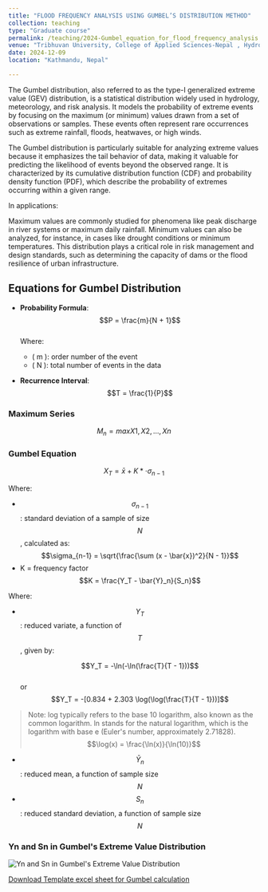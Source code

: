 ```yaml
---
title: "FLOOD FREQUENCY ANALYSIS USING GUMBEL’S DISTRIBUTION METHOD"
collection: teaching
type: "Graduate course"
permalink: /teaching/2024-Gumbel_equation_for_flood_frequency_analysis
venue: "Tribhuvan University, College of Applied Sciences-Nepal , Hydrology Department"
date: 2024-12-09
location: "Kathmandu, Nepal"

---
```



The Gumbel distribution, also referred to as the type-I generalized extreme value (GEV) distribution, is a statistical distribution widely used in hydrology, meteorology, and risk analysis. It models the probability of extreme events by focusing on the maximum (or minimum) values drawn from a set of observations or samples. These events often represent rare occurrences such as extreme rainfall, floods, heatwaves, or high winds.

The Gumbel distribution is particularly suitable for analyzing extreme values because it emphasizes the tail behavior of data, making it valuable for predicting the likelihood of events beyond the observed range. It is characterized by its cumulative distribution function (CDF) and probability density function (PDF), which describe the probability of extremes occurring within a given range.

In applications:

Maximum values are commonly studied for phenomena like peak discharge in river systems or maximum daily rainfall.
Minimum values can also be analyzed, for instance, in cases like drought conditions or minimum temperatures.
This distribution plays a critical role in risk management and design standards, such as determining the capacity of dams or the flood resilience of urban infrastructure.

## Equations for Gumbel Distribution

- **Probability Formula**:  
   $$P = \frac{m}{N + 1}$$  
   Where:

  - \( m \): order number of the event  
  - \( N \): total number of events in the data  

- **Recurrence Interval**:  
   $$T = \frac{1}{P}$$  

### Maximum Series

$$M_n = max{X1, X2, ..., Xn}$$

### Gumbel Equation

$$X_T = \bar{x} + K * \cdot \sigma_{n-1}$$

Where:

- $$\sigma_{n-1}$$: standard deviation of a sample of size $$N$$, calculated as:  
     $$\sigma_{n-1} = \sqrt{\frac{\sum (x - \bar{x})^2}{N - 1}}$$
- K = frequency factor  
  $$K = \frac{Y_T - \bar{Y}_n}{S_n}$$

Where:

- $$Y_T$$: reduced variate, a function of $$T$$, given by:

     $$Y_T = -\ln(-\ln(\frac{T}{T - 1}))$$  
     or  
     $$Y_T = -[0.834 + 2.303 \log(\log(\frac{T}{T - 1}))]$$

>Note:
>log typically refers to the base 10 logarithm, also known as the common logarithm. ln stands for the natural logarithm, which is the logarithm with base e (Euler's number, approximately 2.71828). $$\log(x) = \frac{\ln(x)}{\ln(10)}$$

- $$\bar{Y}_n$$: reduced mean, a function of sample size $$N$$
- $$S_n$$: reduced standard deviation, a function of sample size $$N$$

### Yn and Sn in Gumbel's Extreme Value Distribution

![Yn and Sn in Gumbel's Extreme Value Distribution](https://workbishwa.github.io/imBishwa/images/Yn_Sn_value_for_gumbel_distribution.png)

[Download Template excel sheet for Gumbel calculation](https://workbishwa.github.io/imBishwa/files/gumbel_calculation_template.xlsx)
